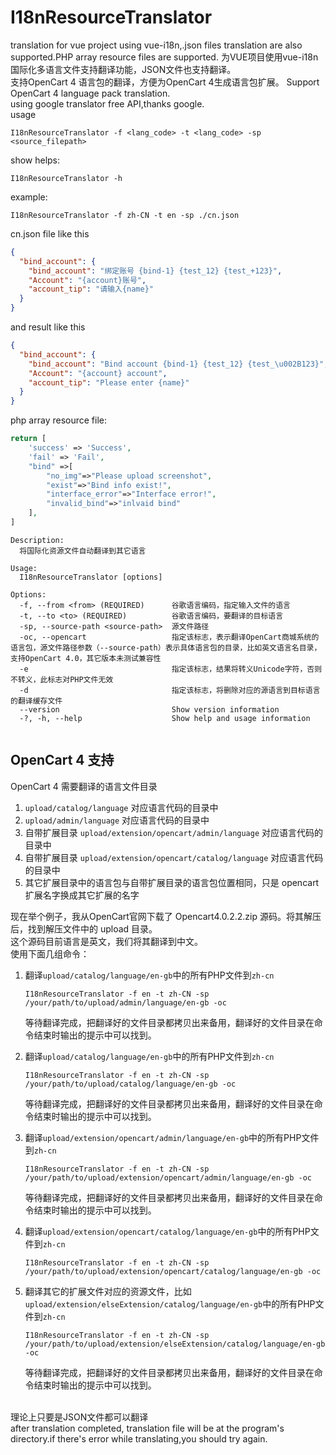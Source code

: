 # I18nResourceTranslator

translation for vue project using vue-i18n,.json files translation are also supported.PHP array resource files are
supported. 为VUE项目使用vue-i18n国际化多语言文件支持翻译功能，JSON文件也支持翻译。  
支持OpenCart 4 语言包的翻译，方便为OpenCart 4生成语言包扩展。 Support OpenCart 4 language pack translation.
<br>
using google translator free API,thanks google.
<br>
usage

```shell
I18nResourceTranslator -f <lang_code> -t <lang_code> -sp <source_filepath>
```

show helps:

```shell
I18nResourceTranslator -h
```

example:

```shell
I18nResourceTranslator -f zh-CN -t en -sp ./cn.json
```

cn.json file like this

```json
{
  "bind_account": {
    "bind_account": "绑定账号 {bind-1} {test_12} {test_+123}",
    "Account": "{account}账号",
    "account_tip": "请输入{name}"
  }
}
```

and result like this

```json
{
  "bind_account": {
    "bind_account": "Bind account {bind-1} {test_12} {test_\u002B123}",
    "Account": "{account} account",
    "account_tip": "Please enter {name}"
  }
}
```

php array resource file:

```PHP
return [
    'success' => 'Success',
    'fail' => 'Fail',
    "bind" =>[
        "no_img"=>"Please upload screenshot",
        "exist"=>"Bind info exist!",
        "interface_error"=>"Interface error!",
        "invalid_bind"=>"inlvaid bind"
    ],
]
```

```shell
Description:
  将国际化资源文件自动翻译到其它语言

Usage:
  I18nResourceTranslator [options]

Options:
  -f, --from <from> (REQUIRED)      谷歌语言编码，指定输入文件的语言
  -t, --to <to> (REQUIRED)          谷歌语言编码，要翻译的目标语言
  -sp, --source-path <source-path>  源文件路径
  -oc, --opencart                   指定该标志，表示翻译OpenCart商城系统的语言包，源文件路径参数（--source-path）表示具体语言包的目录，比如英文语言名目录，支持OpenCart 4.0，其它版本未测试兼容性
  -e                                指定该标志，结果将转义Unicode字符，否则不转义，此标志对PHP文件无效
  -d                                指定该标志，将删除对应的源语言到目标语言的翻译缓存文件
  --version                         Show version information
  -?, -h, --help                    Show help and usage information


```

## OpenCart 4 支持

OpenCart 4 需要翻译的语言文件目录

1. `upload/catalog/language` 对应语言代码的目录中
2. `upload/admin/language` 对应语言代码的目录中
3. 自带扩展目录 `upload/extension/opencart/admin/language` 对应语言代码的目录中
4. 自带扩展目录 `upload/extension/opencart/catalog/language` 对应语言代码的目录中
5. 其它扩展目录中的语言包与自带扩展目录的语言包位置相同，只是 opencart 扩展名字换成其它扩展的名字

现在举个例子，我从OpenCart官网下载了 Opencart4.0.2.2.zip 源码。将其解压后，找到解压文件中的 upload 目录。  
这个源码目前语言是英文，我们将其翻译到中文。  
使用下面几组命令：

1. 翻译`upload/catalog/language/en-gb`中的所有PHP文件到`zh-cn`

    ```shell
    I18nResourceTranslator -f en -t zh-CN -sp /your/path/to/upload/admin/language/en-gb -oc
    ```
   等待翻译完成，把翻译好的文件目录都拷贝出来备用，翻译好的文件目录在命令结束时输出的提示中可以找到。

2. 翻译`upload/catalog/language/en-gb`中的所有PHP文件到`zh-cn`
    ```shell
    I18nResourceTranslator -f en -t zh-CN -sp /your/path/to/upload/catalog/language/en-gb -oc
    ```
   等待翻译完成，把翻译好的文件目录都拷贝出来备用，翻译好的文件目录在命令结束时输出的提示中可以找到。
3. 翻译`upload/extension/opencart/admin/language/en-gb`中的所有PHP文件到`zh-cn`
    ```shell
    I18nResourceTranslator -f en -t zh-CN -sp /your/path/to/upload/extension/opencart/admin/language/en-gb -oc
    ```
   等待翻译完成，把翻译好的文件目录都拷贝出来备用，翻译好的文件目录在命令结束时输出的提示中可以找到。
4. 翻译`upload/extension/opencart/catalog/language/en-gb`中的所有PHP文件到`zh-cn`
    ```shell
    I18nResourceTranslator -f en -t zh-CN -sp /your/path/to/upload/extension/opencart/catalog/language/en-gb -oc
5. 翻译其它的扩展文件对应的资源文件，比如`upload/extension/elseExtension/catalog/language/en-gb`中的所有PHP文件到`zh-cn`
    ```shell
    I18nResourceTranslator -f en -t zh-CN -sp /your/path/to/upload/extension/elseExtension/catalog/language/en-gb -oc
    ```
   等待翻译完成，把翻译好的文件目录都拷贝出来备用，翻译好的文件目录在命令结束时输出的提示中可以找到。

<br>
理论上只要是JSON文件都可以翻译
<br>
after translation completed, translation file will be at the program's directory.if there's error while
translating,you should try again.